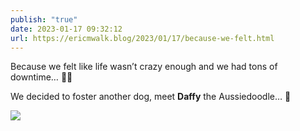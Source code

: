 ```yaml
---
publish: "true"
date: 2023-01-17 09:32:12
url: https://ericmwalk.blog/2023/01/17/because-we-felt.html
---
```


Because we felt like life wasn’t crazy enough and we had tons of downtime… 🤦‍♂️

We decided to foster another dog, meet **Daffy** the Aussiedoodle… 🐶


![](https://ericmwalk.blog/uploads/2023/743c761046.jpg)